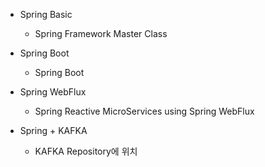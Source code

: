 - Spring Basic
  - Spring Framework Master Class

- Spring Boot
  - Spring Boot 
  
- Spring WebFlux
  - Spring Reactive MicroServices using Spring WebFlux

- Spring + KAFKA
  - KAFKA Repository에 위치